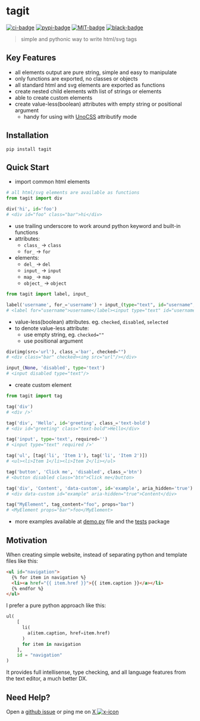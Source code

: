 # tagit

[![ci-badge]][ci-url] [![pypi-badge]][pypi-url] [![MIT-badge]][MIT-url] [![black-badge]][black-url]

> simple and pythonic way to write html/svg tags

## Key Features

- all elements output are pure string, simple and easy to manipulate
- only functions are exported, no classes or objects
- all standard html and svg elements are exported as functions
- create nested child elements with list of strings or elements
- able to create custom elements
- create value-less(boolean) attributes with empty string or positional argument
    - handy for using with [UnoCSS] attributify mode

## Installation

`pip install tagit`

## Quick Start

- import common html elements

```python
# all html/svg elements are available as functions
from tagit import div

div('hi', id='foo')
# <div id="foo" class="bar">hi</div>
```

- use trailing underscore to work around python keyword and built-in functions
- attributes:
    - `class_` -> `class`
    - `for_` -> `for`
- elements:
    - `del_` -> `del`
    - `input_` -> `input`
    - `map_` -> `map`
    - `object_` -> `object`

```python
from tagit import label, input_

label('username', for_='username') + input_(type="text", id="username", class_="bar")
# <label for="username">username</label><input type="text" id="username" class="bar"/>
```

- value-less(boolean) attributes. eg. `checked`, `disabled`, `selected`
- to denote value-less attribute:  
    - use empty string, eg. `checked=""`
    - use positional argument

```python
div(img(src='url'), class_='bar', checked="")
# <div class="bar" checked><img src="url"/></div>

input_(None, 'disabled', type='text')
# <input disabled type="text"/>
```

- create custom element

```python
from tagit import tag

tag('div')
# <div />'

tag('div', 'Hello', id='greeting', class_='text-bold')
# <div id="greeting" class="text-bold">Hello</div>

tag('input', type='text', required='')
# <input type="text" required />'

tag('ul', [tag('li', 'Item 1'), tag('li', 'Item 2')])
# <ul><li>Item 1</li><li>Item 2</li></ul>

tag('button', 'Click me', 'disabled', class_='btn')
# <button disabled class="btn">Click me</button>

tag('div', 'Content', 'data-custom', id='example', aria_hidden='true')
# <div data-custom id="example" aria-hidden="true">Content</div>

tag("MyElement", tag_content="foo", props="bar")
# <MyElement props="bar">foo</MyElement>
```

- more examples available at [demo.py] file and the [tests] package

## Motivation

When creating simple website, instead of separating python and template files like this:

```html
<ul id="navigation">
  {% for item in navigation %}
  <li><a href="{{ item.href }}">{{ item.caption }}</a></li>
  {% endfor %}
</ul>
```

I prefer a pure python approach like this:

```python
ul(
    [
      li(
        a(item.caption, href=item.href)
      )
      for item in navigation
    ],
    id = "navigation"
)
```

It provides full intellisense, type checking, and all language features from the text editor, a much better DX.

## Need Help?

Open a [github issue] or ping me on [X ![x-icon]][X]

[black-badge]: https://img.shields.io/badge/code%20style-black-000000.svg
[black-url]: https://github.com/psf/black
[ci-badge]: https://github.com/hoishing/tagit/actions/workflows/ci.yml/badge.svg
[ci-url]: https://github.com/hoishing/tagit/actions/workflows/ci.yml
[demo.py]: https://github.com/hoishing/tagit/blob/main/demo.py
[github issue]: https://github.com/hoishing/tagit/issues
[MIT-badge]: https://img.shields.io/github/license/hoishing/tagit
[MIT-url]: https://opensource.org/licenses/MIT
[pypi-badge]: https://img.shields.io/pypi/v/tagit
[pypi-url]: https://pypi.org/project/tagit/
[tests]: https://github.com/hoishing/tagit/blob/main/tests/test_main.py
[UnoCSS]: https://github.com/unocss/unocss
[x-icon]: https://api.iconify.design/logos/twitter.svg?width=20
[X]: https://x.com/hoishing
